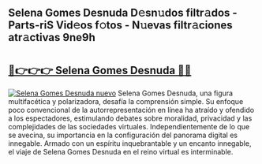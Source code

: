 ## Selena Gomes Desnuda D𝚎sn𝚞dos filtr𝚊dos - Parts-riS Vid𝚎os f𝚘tos - N𝚞evas filtr𝚊ciones atr𝚊ctivas 9ne9h

# <h2><a href="http://mbd8le.tromn.icu/?c=Selena+Gomes+Desnuda">🔗👉👉👉 Selena Gomes Desnuda 🔗🔗</a></h2>

[![Selena Gomes Desnuda nuevo](https://i.imgur.com/pEAQMta.gif)](http://mbd8le.tromn.icu/?c=Selena+Gomes+Desnuda)
Selena Gomes Desnuda, una figura multifacética y polarizadora, desafía la comprensión simple. Su enfoque poco convencional de la autorrepresentación en línea ha atraído y ofendido a los espectadores, estimulando debates sobre moralidad, privacidad y las complejidades de las sociedades virtuales. Independientemente de lo que se avecina, su importancia en la configuración del panorama digital es innegable. Armado con un espíritu inquebrantable y un encanto innegable, el viaje de Selena Gomes Desnuda en el reino virtual es interminable.
